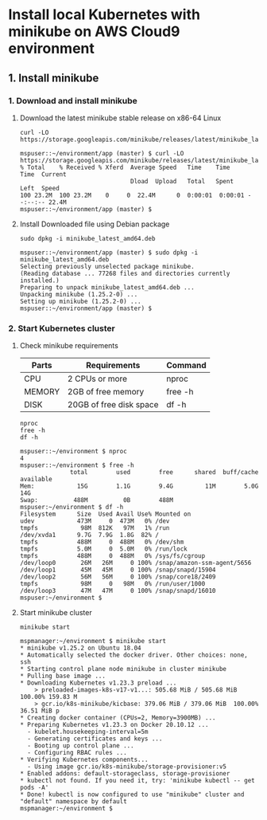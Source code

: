 # Install local Kubernetes with minikube on AWS Cloud9 environment


## 1. Install minikube


### 1. Download and install minikube

1. Download the latest minikube stable release on x86-64 Linux

    ```console
    curl -LO https://storage.googleapis.com/minikube/releases/latest/minikube_latest_amd64.deb
    ```
    
    ```console
    mspuser::~/environment/app (master) $ curl -LO https://storage.googleapis.com/minikube/releases/latest/minikube_latest_amd64.deb
    % Total    % Received % Xferd  Average Speed   Time    Time     Time  Current
                                   Dload  Upload   Total   Spent    Left  Speed
    100 23.2M  100 23.2M    0     0  22.4M      0  0:00:01  0:00:01 --:--:-- 22.4M
    mspuser::~/environment/app (master) $
    ```

2. Install Downloaded file using Debian package

    ```console
    sudo dpkg -i minikube_latest_amd64.deb
    ```
    
    ```console
    mspuser::~/environment/app (master) $ sudo dpkg -i minikube_latest_amd64.deb
    Selecting previously unselected package minikube.
    (Reading database ... 77268 files and directories currently installed.)
    Preparing to unpack minikube_latest_amd64.deb ...
    Unpacking minikube (1.25.2-0) ...
    Setting up minikube (1.25.2-0) ...
    mspuser::~/environment/app (master) $
    ```


### 2. Start Kubernetes cluster

1. Check minikube requirements

    | Parts   | Requirements            | Command |
    | ---     | ---                     | ---     |
    | CPU     | 2 CPUs or more          | nproc   |
    | MEMORY  | 2GB of free memory      | free -h |
    | DISK    | 20GB of free disk space | df -h   |

    ```console
    nproc
    free -h
    df -h
    ```

    ```console
    mspuser::~/environment $ nproc
    4
    mspuser::~/environment $ free -h
                  total        used        free      shared  buff/cache   available
    Mem:            15G        1.1G        9.4G         11M        5.0G         14G
    Swap:          488M          0B        488M
    mspuser:~/environment $ df -h
    Filesystem      Size  Used Avail Use% Mounted on
    udev            473M     0  473M   0% /dev
    tmpfs            98M  812K   97M   1% /run
    /dev/xvda1      9.7G  7.9G  1.8G  82% /
    tmpfs           488M     0  488M   0% /dev/shm
    tmpfs           5.0M     0  5.0M   0% /run/lock
    tmpfs           488M     0  488M   0% /sys/fs/cgroup
    /dev/loop0       26M   26M     0 100% /snap/amazon-ssm-agent/5656
    /dev/loop1       45M   45M     0 100% /snap/snapd/15904
    /dev/loop2       56M   56M     0 100% /snap/core18/2409
    tmpfs            98M     0   98M   0% /run/user/1000
    /dev/loop3       47M   47M     0 100% /snap/snapd/16010
    mspuser:~/environment $
    ```

2. Start minikube cluster

    ```console
    minikube start
    ```
    
    ```console
    mspmanager:~/environment $ minikube start
    * minikube v1.25.2 on Ubuntu 18.04
    * Automatically selected the docker driver. Other choices: none, ssh
    * Starting control plane node minikube in cluster minikube
    * Pulling base image ...
    * Downloading Kubernetes v1.23.3 preload ...
        > preloaded-images-k8s-v17-v1...: 505.68 MiB / 505.68 MiB  100.00% 159.83 M
        > gcr.io/k8s-minikube/kicbase: 379.06 MiB / 379.06 MiB  100.00% 36.51 MiB p
    * Creating docker container (CPUs=2, Memory=3900MB) ...
    * Preparing Kubernetes v1.23.3 on Docker 20.10.12 ...
      - kubelet.housekeeping-interval=5m
      - Generating certificates and keys ...
      - Booting up control plane ...
      - Configuring RBAC rules ...
    * Verifying Kubernetes components...
      - Using image gcr.io/k8s-minikube/storage-provisioner:v5
    * Enabled addons: default-storageclass, storage-provisioner
    * kubectl not found. If you need it, try: 'minikube kubectl -- get pods -A'
    * Done! kubectl is now configured to use "minikube" cluster and "default" namespace by default
    mspmanager:~/environment $ 
    ```
